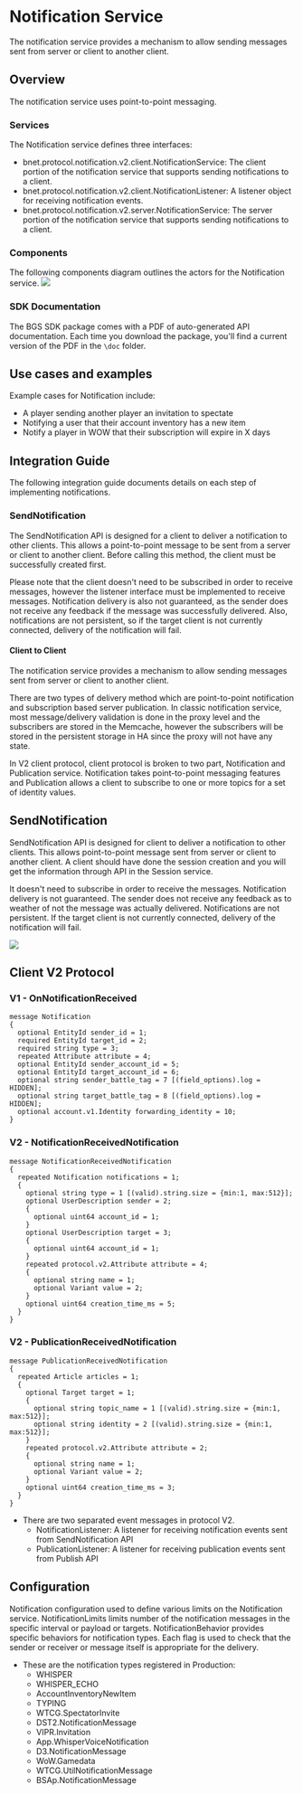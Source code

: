 # Notification Service

The notification service provides a mechanism to allow sending messages sent from server or client to another client.

## Overview
The notification service uses point-to-point messaging.

### Services
The Notification service defines three interfaces:

* bnet.protocol.notification.v2.client.NotificationService: The client portion of the notification service that supports sending notifications to a client.
* bnet.protocol.notification.v2.client.NotificationListener: A listener object for receiving notification events.
* bnet.protocol.notification.v2.server.NotificationService: The server portion of the notification service that supports sending notifications to a client.

### Components
The following components diagram outlines the actors for the Notification service.
![](/technical-writing/images/plantuml8155743692218351961.png)

### SDK Documentation
The BGS SDK package comes with a PDF of auto-generated API documentation. Each time you download the package, you'll find a current version of the PDF in the ```\doc``` folder.

## Use cases and examples
Example cases for Notification include:
* A player sending another player an invitation to spectate
* Notifying a user that their account inventory has a new item
* Notify a player in WOW that their subscription will expire in X days

## Integration Guide
The following integration guide documents details on each step of implementing notifications.

### SendNotification
The SendNotification API is designed for a client to deliver a notification to other clients. This allows a point-to-point message to be sent from a server or client to another client. Before calling this method, the client must be successfully created first.

Please note that the client doesn't need to be subscribed in order to receive messages, however the listener interface must be implemented to receive messages. Notification delivery is also not guaranteed, as the sender does not receive any feedback if the message was successfully delivered. Also, notifications are not persistent, so if the target client is not currently connected, delivery of the notification will fail.

#### Client to Client

The notification service provides a mechanism to allow sending messages sent from server or client to another client.

There are two types of delivery method which are point-to-point notification and subscription based server publication. In classic notification service, most message/delivery validation is done in the proxy level and the subscribers are stored in the Memcache, however the subscribers will be stored in the persistent storage in HA since the proxy will not have any state.

In V2 client protocol, client protocol is broken to two part, Notification and Publication service. Notification takes point-to-point messaging features and Publication allows a client to subscribe to one or more topics for a set of identity values.

## SendNotification

SendNotification API is designed for client to deliver a notification to other clients. This allows point-to-point message sent from server or client to another client. A client should have done the session creation and you will get the information through API in the Session service.

It doesn't need to subscribe in order to receive the messages. Notification delivery is not guaranteed. The sender does not receive any feedback as to weather of not the message was actually delivered. Notifications are not persistent. If the target client is not currently connected, delivery of the notification will fail.

![](/technical-writing/images/plantuml3642796119711329604.png)

## Client V2 Protocol

### V1 - OnNotificationReceived

```
message Notification
{
  optional EntityId sender_id = 1;
  required EntityId target_id = 2;
  required string type = 3;
  repeated Attribute attribute = 4;
  optional EntityId sender_account_id = 5;
  optional EntityId target_account_id = 6;
  optional string sender_battle_tag = 7 [(field_options).log = HIDDEN];
  optional string target_battle_tag = 8 [(field_options).log = HIDDEN];
  optional account.v1.Identity forwarding_identity = 10;
}
```

### V2 - NotificationReceivedNotification

```
message NotificationReceivedNotification
{
  repeated Notification notifications = 1;
  {
    optional string type = 1 [(valid).string.size = {min:1, max:512}];
    optional UserDescription sender = 2;
    {
      optional uint64 account_id = 1;
    }
    optional UserDescription target = 3;
    {
      optional uint64 account_id = 1;
    }
    repeated protocol.v2.Attribute attribute = 4;
    {
      optional string name = 1;
      optional Variant value = 2;
    }
    optional uint64 creation_time_ms = 5;
  }
}
```

### V2 - PublicationReceivedNotification

```
message PublicationReceivedNotification
{
  repeated Article articles = 1;
  {
    optional Target target = 1;
    {
      optional string topic_name = 1 [(valid).string.size = {min:1, max:512}];
      optional string identity = 2 [(valid).string.size = {min:1, max:512}];
    }
    repeated protocol.v2.Attribute attribute = 2;
    {
      optional string name = 1;
      optional Variant value = 2;
    }
    optional uint64 creation_time_ms = 3;
  }
}
```

*   There are two separated event messages in protocol V2.
    *   NotificationListener: A listener for receiving notification events sent from SendNotification API
    *   PublicationListener: A listener for receiving publication events sent from Publish API

## Configuration

Notification configuration used to define various limits on the Notification service. NotificationLimits limits number of the notification messages in the specific interval or payload or targets. NotificationBehavior provides specific behaviors for notification types. Each flag is used to check that the sender or receiver or message itself is appropriate for the delivery.

*   These are the notification types registered in Production:
    * WHISPER
    * WHISPER\_ECHO
    * AccountInventoryNewItem
    * TYPING
    * WTCG.SpectatorInvite
    * DST2.NotificationMessage
    * VIPR.Invitation
    * App.WhisperVoiceNotification
    * D3.NotificationMessage
    * WoW.Gamedata
    * WTCG.UtilNotificationMessage
    * BSAp.NotificationMessage
